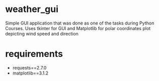 # weather_gui
Simple GUI application that was done as one of the tasks during Python Courses. Uses tkinter for GUI and Matplotlib for polar coordinates plot depicting wind speed and direction
# requirements
* requests==2.7.0
* matplotlib==3.1.2
